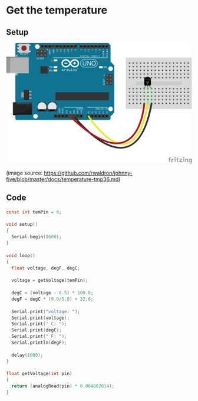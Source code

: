 # Get the temperature

## Setup

![temperature](images/temperature-tmp36.png)

(image source: https://github.com/rwaldron/johnny-five/blob/master/docs/temperature-tmp36.md)

## Code

```c
const int temPin = 0;

void setup() 
{
  Serial.begin(9600);
}

void loop() 
{
  float voltage, degF, degC;

  voltage = getVoltage(temPin);

  degC = (voltage - 0.5) * 100.0;
  degF = degC * (9.0/5.0) + 32.0;

  Serial.print("voltage: ");
  Serial.print(voltage);
  Serial.print(" C: ");
  Serial.print(degC);
  Serial.print(" F: ");
  Serial.println(degF);

  delay(1000);
}

float getVoltage(int pin)
{
  return (analogRead(pin) * 0.004882814);
}
```
